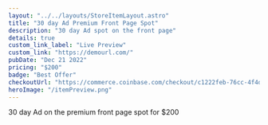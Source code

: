 ```yaml
---
layout: "../../layouts/StoreItemLayout.astro"
title: "30 day Ad Premium Front Page Spot"
description: "30 day Ad spot on the front page"
details: true
custom_link_label: "Live Preview"
custom_link: "https://demourl.com/"
pubDate: "Dec 21 2022"
pricing: "$200"
badge: "Best Offer"
checkoutUrl: "https://commerce.coinbase.com/checkout/c1222feb-76cc-4f4d-8c04-0ad653611b0c"
heroImage: "/itemPreview.png"
---
```


30 day Ad on the premium front page spot for $200
